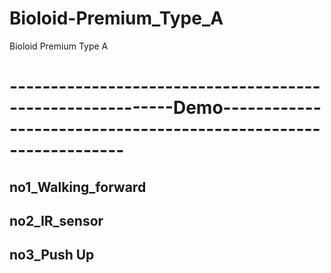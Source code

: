# Bioloid-Premium_Type_A
Bioloid Premium Type A


# ----------------------------------------------------------Demo----------------------------------------------------------------

## no1_Walking_forward


## no2_IR_sensor

## no3_Push Up
